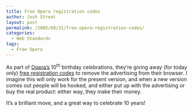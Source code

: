 ```yaml
---
title: Free Opera registration codes
author: Josh Street
layout: post
permalink: /2005/08/31/free-opera-registration-codes/
categories:
  - Web Standards
tags:
  - Free Opera
---
```

As part of [Opera&#8217;s][1] 10<sup>th</sup> birthday celebrations, they&#8217;re giving away (for today only) [free registration codes][2] to remove the advertising from their browser. I imagine this will only work for the present version, and when a new version comes out people will be hooked, and either put up with the advertising or buy the real product: either way, they make their money.

It&#8217;s a brilliant move, and a great way to celebrate 10 years!

 [1]: http://www.opera.com/
 [2]: http://my.opera.com/community/party/reg.dml